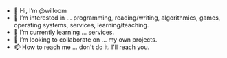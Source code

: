 - 👋 Hi, I’m @willoom
- 👀 I’m interested in ... programming, reading/writing, algorithmics, games, operating systems, services, learning/teaching.
- 🌱 I’m currently learning ... services.
- 💞️ I’m looking to collaborate on ... my own projects.
- 📫 How to reach me ... don't do it. I'll reach you.

<!---
Willoom/Willoom is a ✨ special ✨ repository because its `README.md` (this file) appears on your GitHub profile.
You can click the Preview link to take a look at your changes.
--->
